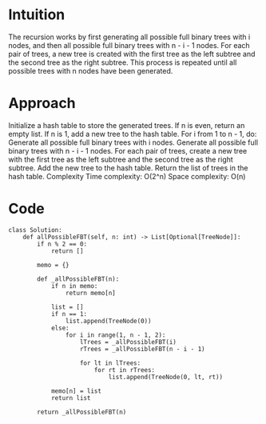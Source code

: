 # Intuition
The recursion works by first generating all possible full binary trees with i nodes, and then all possible full binary trees with n - i - 1 nodes. For each pair of trees, a new tree is created with the first tree as the left subtree and the second tree as the right subtree. This process is repeated until all possible trees with n nodes have been generated.

# Approach
Initialize a hash table to store the generated trees.
If n is even, return an empty list.
If n is 1, add a new tree to the hash table.
For i from 1 to n - 1, do:
Generate all possible full binary trees with i nodes.
Generate all possible full binary trees with n - i - 1 nodes.
For each pair of trees, create a new tree with the first tree as the left subtree and the second tree as the right subtree.
Add the new tree to the hash table.
Return the list of trees in the hash table.
Complexity
Time complexity: O(2^n)
Space complexity: O(n)
# Code
```
class Solution:
    def allPossibleFBT(self, n: int) -> List[Optional[TreeNode]]:
        if n % 2 == 0:
            return []

        memo = {}

        def _allPossibleFBT(n):
            if n in memo:
                return memo[n]

            list = []
            if n == 1:
                list.append(TreeNode(0))
            else:
                for i in range(1, n - 1, 2):
                    lTrees = _allPossibleFBT(i)
                    rTrees = _allPossibleFBT(n - i - 1)

                    for lt in lTrees:
                        for rt in rTrees:
                            list.append(TreeNode(0, lt, rt))

            memo[n] = list
            return list

        return _allPossibleFBT(n)
```